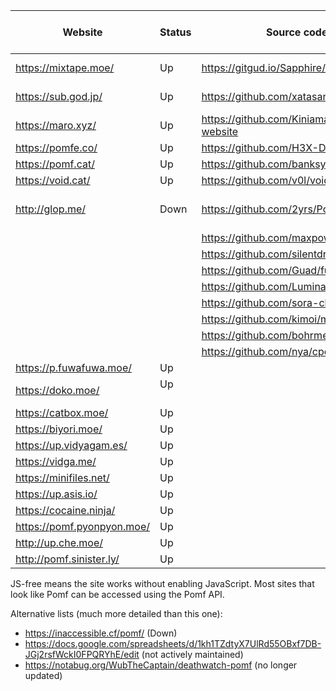 | Website                    | Status           | Source code                                   | Size limit (MiB) | Notes
|----------------------------|------------------|-----------------------------------------------|-----------------:|---------------------------------------------
| https://mixtape.moe/       | Up               | https://gitgud.io/Sapphire/mixtape.moe        |              100 | Pastebin, voice
| https://sub.god.jp/        | Up               | https://github.com/xatasan/registrars         |               32 | JS-free, pastebin
| https://maro.xyz/          | Up               | https://github.com/Kiniamaro/maro.xyz-website |               50 |
| https://pomfe.co/          | Up               | https://github.com/H3X-Dev/pomfe.co           |              100 |
| https://pomf.cat/          | Up               | https://github.com/banksymate/Pomf            |               75 |
| https://void.cat/          | Up               | https://github.com/v0l/void.cat               |             2048 |
| http://glop.me/            | Down             | https://github.com/2yrs/Pomf                  |               10 | Uses [IPFS][0], pastebin
|                            |                  | https://github.com/maxpowa/npomf              |                  |
|                            |                  | https://github.com/silentdragonz/chen         |                  |
|                            |                  | https://github.com/Guad/fuwa                  |                  | JS-free
|                            |                  | https://github.com/Luminarys/Eientei          |                  |
|                            |                  | https://github.com/sora-chan/wakaba           |                  | JS-free
|                            |                  | https://github.com/kimoi/madokami.com         |                  |
|                            |                  | https://github.com/bohrmeista/1338            |                  |
|                            |                  | https://github.com/nya/cpomf                  |                  |
| https://p.fuwafuwa.moe/    | Up               |                                               |               50 | JS-free
| https://doko.moe/          | Up               |                                               |              512 | JS-free
| https://catbox.moe/        | Up               |                                               |              200 | JS-free
| https://biyori.moe/        | Up               |                                               |              100 |
| https://up.vidyagam.es/    | Up               |                                               |             1024 |
| https://vidga.me/          | Up               |                                               |              100 | JS-free
| https://minifiles.net/     | Up               |                                               |              100 |
| https://up.asis.io/        | Up               |                                               |              100 |
| https://cocaine.ninja/     | Up               |                                               |               32 | JS-free
| https://pomf.pyonpyon.moe/ | Up               |                                               |               50 |
| http://up.che.moe/         | Up               |                                               |               50 |
| http://pomf.sinister.ly/   | Up               |                                               |              100 |

JS-free means the site works without enabling JavaScript. Most sites that look like Pomf can be accessed
using the Pomf API.

Alternative lists (much more detailed than this one):
 - https://inaccessible.cf/pomf/ (Down)
 - https://docs.google.com/spreadsheets/d/1kh1TZdtyX7UlRd55OBxf7DB-JGj2rsfWckI0FPQRYhE/edit (not actively maintained)
 - https://notabug.org/WubTheCaptain/deathwatch-pomf (no longer updated)

[0]: http://ipfs.io/
